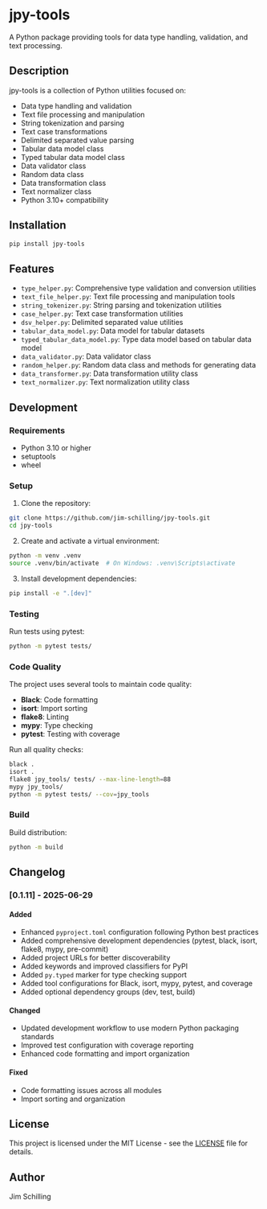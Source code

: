 # jpy-tools

A Python package providing tools for data type handling, validation, and text processing.

## Description

jpy-tools is a collection of Python utilities focused on:
- Data type handling and validation
- Text file processing and manipulation
- String tokenization and parsing
- Text case transformations
- Delimited separated value parsing
- Tabular data model class
- Typed tabular data model class
- Data validator class
- Random data class
- Data transformation class
- Text normalizer class
- Python 3.10+ compatibility

## Installation

```bash
pip install jpy-tools
```

## Features

- `type_helper.py`: Comprehensive type validation and conversion utilities
- `text_file_helper.py`: Text file processing and manipulation tools
- `string_tokenizer.py`: String parsing and tokenization utilities
- `case_helper.py`: Text case transformation utilities
- `dsv_helper.py`: Delimited separated value utilities
- `tabular_data_model.py`: Data model for tabular datasets
- `typed_tabular_data_model.py`: Type data model based on tabular data model
- `data_validator.py`: Data validator class
- `random_helper.py`: Random data class and methods for generating data
- `data_transformer.py`: Data transformation utility class
- `text_normalizer.py`: Text normalization utility class

## Development

### Requirements

- Python 3.10 or higher
- setuptools
- wheel

### Setup

1. Clone the repository:
```bash
git clone https://github.com/jim-schilling/jpy-tools.git
cd jpy-tools
```

2. Create and activate a virtual environment:
```bash
python -m venv .venv
source .venv/bin/activate  # On Windows: .venv\Scripts\activate
```

3. Install development dependencies:
```bash
pip install -e ".[dev]"
```

### Testing

Run tests using pytest:
```bash
python -m pytest tests/
```

### Code Quality

The project uses several tools to maintain code quality:

- **Black**: Code formatting
- **isort**: Import sorting
- **flake8**: Linting
- **mypy**: Type checking
- **pytest**: Testing with coverage

Run all quality checks:
```bash
black .
isort .
flake8 jpy_tools/ tests/ --max-line-length=88
mypy jpy_tools/
python -m pytest tests/ --cov=jpy_tools
```

### Build

Build distribution:
```bash
python -m build
```

## Changelog

### [0.1.11] - 2025-06-29

#### Added
- Enhanced `pyproject.toml` configuration following Python best practices
- Added comprehensive development dependencies (pytest, black, isort, flake8, mypy, pre-commit)
- Added project URLs for better discoverability
- Added keywords and improved classifiers for PyPI
- Added `py.typed` marker for type checking support
- Added tool configurations for Black, isort, mypy, pytest, and coverage
- Added optional dependency groups (dev, test, build)

#### Changed
- Updated development workflow to use modern Python packaging standards
- Improved test configuration with coverage reporting
- Enhanced code formatting and import organization

#### Fixed
- Code formatting issues across all modules
- Import sorting and organization

## License

This project is licensed under the MIT License - see the [LICENSE](LICENSE) file for details.

## Author

Jim Schilling
